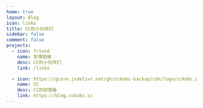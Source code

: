 ```yaml
---
home: true
layout: Blog
icon: links
title: CC的小伙伴们
sidebar: false
comment: false
projects:
  - icon: friend
    name: 友情链接
    desc: CC的小伙伴们
    link: /links

  - icon: https://gcore.jsdelivr.net/gh/ccknbc-backup/cdn/logo/ccknbc.png
    name: CC
    desc: CC的部落格
    link: https://blog.ccknbc.cc
---
```

